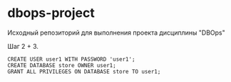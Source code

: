 # dbops-project
Исходный репозиторий для выполнения проекта дисциплины "DBOps"

Шаг 2 + 3.

    CREATE USER user1 WITH PASSWORD 'user1';
    CREATE DATABASE store OWNER user1;
    GRANT ALL PRIVILEGES ON DATABASE store TO user1;
